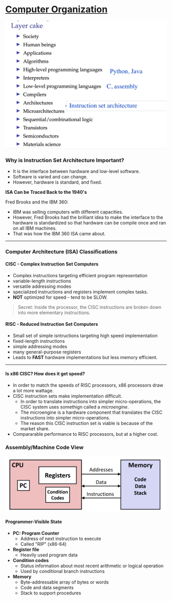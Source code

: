 # [Computer Organization](../comp-arch/comp-arch)

![Layer Cake](imgs/actual/layer-cake.png)

### Why is Instruction Set Architecture Important?
- It is the interface between hardware and low-level software.
- Software is varied and can change.
- However, hardware is standard, and fixed.
  
**ISA Can be Traced Back to the 1940's**

Fred Brooks and the IBM 360:
- IBM was selling computers with different capacities.
- However, Fred Brooks had the brilliant idea to make the interface to the hardware is standardized so that hardware can be compile once and ran on all IBM machines.
- That was how the IBM 360 ISA came about.

---

### Computer Architecture (ISA) Classifications

#### CISC - Complex Instruction Set Computers
- Complex instructions targeting efficient program representation
- variable-length instructions
- versatile addressing modes
- specialized instructions and registers implement complex tasks.
- **NOT** optimized for speed - tend to be SLOW.

> Secret: Inside the processor, the CISC instructions are broken down into more elementary instructions.

#### RISC - Reduced Instruction Set Computers
- Small set of simple isntructions targeting high speed implementation
- fixed-length instructions
- simple addressing modes
- many general-purpose registers
- Leads to **FAST** hardware implementations but less memory efficient.

---

#### Is x86 CISC? How does it get speed?
- In order to match the speeds of RISC processors, x86 processors draw a lot more wattage.
- CISC instruction sets make implementation difficult.
  - In order to translate instructions into simpler micro-operations, the CISC system uses somethign called a *microengine*.
  - The microengine is a hardware component that translates the CISC instructions into simpler micro-operations.
  - The reason this CISC instruction set is viable is because of the market share.
- Compararable performance to RISC processors, but at a higher cost.

### Assembly/Machine Code View

![Assembly overview](imgs/actual/assembly-overview.png)

#### Programmer-Visible State
- **PC: Program Counter**
  - Address of next instruction to execute
  - Called "RIP" (x86-64)
- **Register file**
  - Heavily used program data
- **Condition codes**
  - Status information about most recent arithmetic or logical operation
  - Used by conditional branch instructions
- **Memory**
  - Byte-addressable array of bytes or words
  - Code and data segments
  - Stack to support procedures
